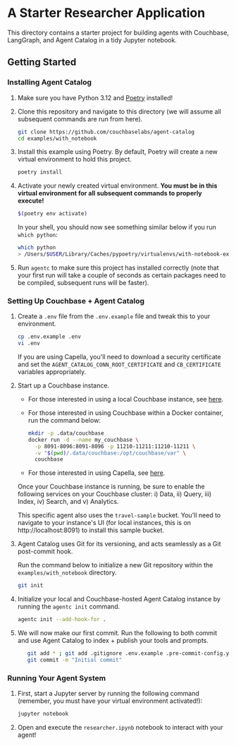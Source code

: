 # A Starter Researcher Application

This directory contains a starter project for building agents with Couchbase, LangGraph, and Agent Catalog in a tidy
Jupyter notebook.

## Getting Started

### Installing Agent Catalog

1. Make sure you have Python 3.12 and [Poetry](https://python-poetry.org/docs/#installation) installed!
2. Clone this repository and navigate to this directory (we will assume all subsequent commands are run from here).

   ```bash
   git clone https://github.com/couchbaselabs/agent-catalog
   cd examples/with_notebook
   ```

3. Install this example using Poetry.
   By default, Poetry will create a new virtual environment to hold this project.
   ```bash
   poetry install
   ```

4. Activate your newly created virtual environment.
   **You must be in this virtual environment for all subsequent commands to properly execute!**

   ```bash
   $(poetry env activate)
   ```

   In your shell, you should now see something similar below if you run `which python`:
   ```bash
   which python
   > /Users/$USER/Library/Caches/pypoetry/virtualenvs/with-notebook-example-gJ1RHvkw-py3.12/bin/python
   ```

5. Run `agentc` to make sure this project has installed correctly (note that your first run will take a couple of
   seconds as certain packages need to be compiled, subsequent runs will be faster).

### Setting Up Couchbase + Agent Catalog


1. Create a `.env` file from the `.env.example` file and tweak this to your environment.

   ```bash
   cp .env.example .env
   vi .env
   ```

   If you are using Capella, you'll need to download a security certificate and set the
   `AGENT_CATALOG_CONN_ROOT_CERTIFICATE` and `CB_CERTIFICATE` variables appropriately.

2. Start up a Couchbase instance.

   - For those interested in using a local Couchbase instance, see
     [here](https://docs.couchbase.com/server/current/install/install-intro.html).

   - For those interested in using Couchbase within a Docker container, run the command below:

       ```bash
       mkdir -p .data/couchbase
       docker run -d --name my_couchbase \
         -p 8091-8096:8091-8096 -p 11210-11211:11210-11211 \
         -v "$(pwd)/.data/couchbase:/opt/couchbase/var" \
         couchbase
       ```

   - For those interested in using Capella, see [here](https://cloud.couchbase.com/sign-up).

   Once your Couchbase instance is running, be sure to enable the following services on your Couchbase cluster:
   i) Data, ii) Query, iii) Index, iv) Search, and v) Analytics.

   This specific agent also uses the `travel-sample` bucket.
   You'll need to navigate to your instance's UI (for local instances, this is on http://localhost:8091) to install
   this sample bucket.

3. Agent Catalog uses Git for its versioning, and acts seamlessly as a Git post-commit hook.

   Run the command below to initialize a new Git repository within the `examples/with_notebook` directory.

   ```bash
   git init
   ```

4. Initialize your local and Couchbase-hosted Agent Catalog instance by running the `agentc init` command.

   ```bash
   agentc init --add-hook-for .
   ```

5. We will now make our first commit.
   Run the following to both commit and use Agent Catalog to index + publish your tools and prompts.

   ```bash
      git add * ; git add .gitignore .env.example .pre-commit-config.yaml
      git commit -m "Initial commit"
   ```

### Running Your Agent System

1. First, start a Jupyter server by running the following command (remember, you must have your virtual environment
   activated!):

   ```bash
   jupyter notebook
   ```

2. Open and execute the `researcher.ipynb` notebook to interact with your agent!

